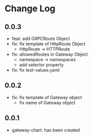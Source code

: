 # Change Log

## 0.0.3
- feat: add GRPCRoute Object
- fix: fix template of HttpRoute Object
  - HttpRoute -> HTTPRoute
- fix: allowedRoutes in Gateway Object
  - namespace -> namespaces
  - add selector property
- fix: fix test-values.yaml

## 0.0.2
- fix: fix template of Gateway object
  - fix name of Gateway object

## 0.0.1
- gateway-chart: has been created
